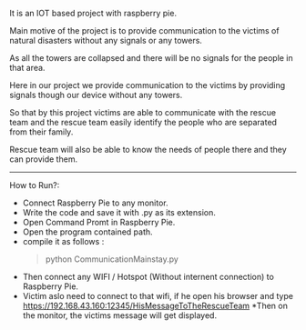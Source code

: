 It is an IOT based project with raspberry pie. 

Main motive of the project is to provide communication to the victims of natural disasters without any signals or any towers. 

As all the towers are collapsed and there will be no signals for the people in that area. 

Here in our project we provide communication to the victims by providing signals though our device without any towers. 

So that by this project victims are able to communicate with the rescue team and the rescue team easily identify the people who are separated from their family.

Rescue team will also be able to know the needs of people there and they can provide them.

-------------------------------------------------------------------------------------------------------------------------------------------------------------------------------------------------------------------------------------
How to Run?:
 
* Connect Raspberry Pie to any monitor.
* Write the code and save it with .py as its extension.
* Open Command Promt in Raspberry Pie.
* Open the program contained path. 
* compile it as follows :
	>python CommunicationMainstay.py
* Then connect any WIFI / Hotspot (Without internent connection) to Raspberry Pie.
* Victim aslo need to connect to that wifi, if he open his browser and type https://192.168.43.160:12345/HisMessageToTheRescueTeam
*Then on the monitor, the victims message will get displayed.

